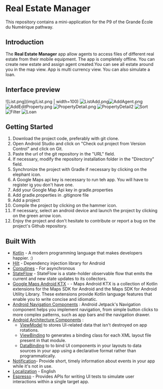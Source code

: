 # Real Estate Manager

This repository contains a mini-application for the P9 of the Grande École du Numérique pathway.

## Introduction

The **Real Estate Manager** app allow agents to access files of different real estate from their mobile equipment. The app is completely offline. You can create new estate and assign agent created.You can see all estate around you in the map view. App is multi currency view. You can also simulate a loan.

## Interface preview
![List.png](img/List.png | width=100) ![ListAdd.png](img/ListAdd.png)![AddAgent.png](img/AgentAdd.png)
![AddEditProperty.png](img/AddEditProperty.png)  ![PropertyDetail.png](img/PropertyDetail.png)
![PropertyDetail2](img/PropertyDetail2.png) ![Sort](img/Sort.png) ![Filter](img/Filter.png) ![Loan](img/Loan.png) 

 
## Getting Started
1. Download the project code, preferably with git clone.
2. Open Android Studio and click on "Check out project from Version Control" and click on Git.
3. Paste the url of the git repository in the "URL" field.
4. If necessary, modify the repository installation folder in the "Directory" field.
5. Synchronize the project with Gradle if necessary by clicking on the elephant icon.
6. A Google Maps api key is necessary to run teh app. You will have to register ig you don't have one.
7. Add your Google Map Api key in gradle.properties
8. Add gradle.properties in .gitignore file
9. Add a project
10. Compile the project by clicking on the hammer icon.
11. If necessary, select an android device and launch the project by clicking on the green arrow icon.
12. Enjoy the project and don't hesitate to contribute or report a bug on the project's Github repository.

## Built With
- [Kotlin](https://kotlinlang.org/) - A modern programming language that makes developers happier. :)
- [Hilt](https://developer.android.com/training/dependency-injection/hilt-android) - Dependency injection library for Android
- [Coroutines](https://kotlinlang.org/docs/coroutines-overview.html#tutorials) - For asynchronous
- [StateFlow](https://developer.android.com/kotlin/flow/stateflow-and-sharedflow) - StateFlow is a state-holder observable flow that emits the current and new state updates to its collectors. 
- [Google Maps Android KTX](https://developers.google.com/maps/documentation/android-sdk/ktx?hl=fr) - - Maps Android KTX is a collection of Kotlin extensions for the Maps SDK for Android and the Maps SDK for Android Utility Library. These extensions provide Kotlin language features that enable you to write concise and idiomatic.
- [Android Navigation Components](https://developer.android.com/topic/libraries/architecture) : Android Jetpack's Navigation component helps you implement navigation, from simple button clicks to more complex patterns, such as app bars and the navigation drawer. 
- [Android Architecture Components](https://developer.android.com/topic/libraries/architecture) : 
  - [ViewModel](https://developer.android.com/topic/libraries/architecture/viewmodel) to stores UI-related data that isn't destroyed on app rotations.
  - [ViewBinding](https://developer.android.com/topic/libraries/view-binding) to generates a binding class for each XML layout file present in that module.
  - [DataBinding](https://developer.android.com/topic/libraries/data-binding) to to bind UI components in your layouts to data sources in your app using a declarative format rather than programmatically.
- [Notification](https://developer.android.com/training/notify-user/build-notification)- Provide short, timely information about events in your app while it's not in use.
- [Localization](https://developer.android.com/guide/topics/resources/localization) - English
- [Espresso](https://developer.android.com/training/testing/ui-testing/espresso-testing) - Provides APIs for writing UI tests to simulate user interactions within a single target app.




